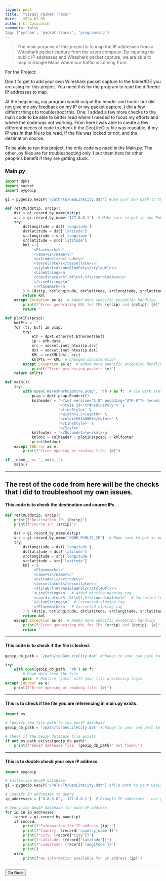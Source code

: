 ```yaml
---
layout: post
title:  "Visual Packet Tracer"
date:   2024-03-05
author: C. Casquatch
comments: false
tag: ['python', 'packet-tracer', 'programming']
---
```


> The main purpose of this project is to map the IP addresses from a Wireshark packet capture from the users computer. By inputing the public IP addresses and Wireshark packet capture, we are able to map in Google Maps where our traffic is coming from.


For the Project:

Don't forget to add your own Wireshark packet capture to the folder/IDE you are using for this project. You need this for the program to read the different IP addresses to map.

At the beginning, my program would output the header and footer but did not give me any feedback on my IP or my packet capture. I did a few differnt things to troubleshoot this. 
One; I added a few more checks to the main code to be able to better read where I needed to focus my efforts and where the code was not working. 
From here I was able to create a few different pieces of code to check if the GeoLiteCity file was readable, if my IP was in that file to be read, if the file was locked or not, and the destination source.

To be able to run this project, the only code we need is the Main.py. The other .py files are for troubleshooting only. I put them here for other people's benefit if they are getting stuck.

### Main.py
```python
import dpkt
import socket
import pygeoip

gi = pygeoip.GeoIP('/path/to/GeoLiteCity.dat') #Use your own path to the file

def retKML(dstip, srcip):
    dst = gi.record_by_name(dstip)
    src = gi.record_by_name('127.0.0.1')  # Make sure to put in own Public IP
    try:
        dstlongitude = dst['longitude']
        dstlatitude = dst['latitude']
        srclongitude = src['longitude']
        srclatitude = src['latitude']
        kml = (
            '<Placemark>\n'
            '<name>%s</name>\n'
            '<extrude>1</extrude>\n'
            '<tessellate>1</tessellate>\n'
            '<styleUrl>#transBluePoly</styleUrl>\n'
            '<LineString>\n'
            '<coordinates>%f,%f\n%f,%f</coordinates>\n'
            '</LineString>\n'
            '</Placemark>\n'
        ) % (dstip, dstlongitude, dstlatitude, srclongitude, srclatitude)
        return kml
    except Exception as e:  # Added more specific exception handling
        print(f"Error generating KML for IPs {srcip} and {dstip}: {e}")
        return ''

def plotIPs(pcap):
    kmlPts = ''
    for (ts, buf) in pcap:
        try:
            eth = dpkt.ethernet.Ethernet(buf)
            ip = eth.data
            src = socket.inet_ntoa(ip.src)
            dst = socket.inet_ntoa(ip.dst)
            KML = retKML(dst, src)
            kmlPts += KML  # Changed concatenation
        except Exception as e:  # Added more specific exception handling
            print(f"Error processing packet: {e}")
    return kmlPts

def main():
    try:
        with open('WiresharkCapture.pcap', 'rb') as f:  # Use with statement for file handling MAKE SURE TO ADD YOUR WIRESHARK FILE HERE*****
            pcap = dpkt.pcap.Reader(f)
            kmlheader = '<?xml version="1.0" encoding="UTF-8"?> \n<kml xmlns="http://www.opengis.net/kml/2.2">\n<Document>\n' \
                        '<Style id="transBluePoly">' \
                        '<LineStyle>' \
                        '<width>1.5</width>' \
                        '<color>501400E6</color>' \
                        '</LineStyle>' \
                        '</Style>'
            kmlfooter = '</Document>\n</kml>\n'
            kmldoc = kmlheader + plotIPs(pcap) + kmlfooter
            print(kmldoc)
    except IOError as e:
        print(f"Error opening or reading file: {e}")

if __name__ == '__main__':
    main()
```

* * * 

## The rest of the code from here will be the checks that I did to troubleshoot my own issues. 


#### This code is to check the destination and source IPs. 

```python
def retKML(dstip, srcip):
    print(f"Destination IP: {dstip}")
    print(f"Source IP: {srcip}")

    dst = gi.record_by_name(dstip)
    src = gi.record_by_name('YOUR_PUBLIC_IP')  # Make sure to put in own IP
    try:
        dstlongitude = dst['longitude']
        dstlatitude = dst['latitude']
        srclongitude = src['longitude']
        srclatitude = src['latitude']
        kml = (
            '<Placemark>\n'
            '<name>%s</name>\n'
            '<extrude>1</extrude>\n'
            '<tessellate>1</tessellate>\n'
            '<styleUrl>#transBluePoly</styleUrl>\n'
            '<LineString>\n'  # Added missing opening tag
            '<coordinates>%f,%f\n%f,%f</coordinates>\n'  # Corrected formatting
            '</LineString>\n'  # Corrected closing tag
            '</Placemark>\n'  # Corrected closing tag
        ) % (dstip, dstlongitude, dstlatitude, srclongitude, srclatitude)  # Corrected formatting
        return kml
    except Exception as e:  # Added more specific exception handling
        print(f"Error generating KML for IPs {srcip} and {dstip}: {e}")
        return ''
```

* * * 

#### This code is to check if the file is locked. 

```python
geoip_db_path = '/path/to/GeoLiteCity.dat' #change to your own path to the file

try:
    with open(geoip_db_path, 'rb') as f:
        # Read data from the file
        pass  # Replace 'pass' with your file processing logic
except IOError as e:
    print(f"Error opening or reading file: {e}")
```

* * *

#### This is to check if the file you are referencing in main.py exists. 

```python
import os

# Specify the file path to the GeoIP database
geoip_db_path = '/path/to/GeoLiteCity.dat' #change to your own path to file

# Check if the GeoIP database file exists
if not os.path.exists(geoip_db_path):
    print(f"GeoIP database file '{geoip_db_path}' not found.")
```

* * *

#### This is to double check your own IP address. 

```python
import pygeoip

# Initialize GeoIP database
gi = pygeoip.GeoIP('/PATH/TO/GeoLiteCity.dat') #file path to your GeoLiteCity.dat file

# Specify IP addresses to query
ip_addresses = ['8.8.8.8', '127.0.0.1']  # Example IP addresses - use your own IP

# Query the GeoIP database for each IP address
for ip in ip_addresses:
    record = gi.record_by_name(ip)
    if record:
        print(f"Information for IP address {ip}:")
        print(f"Country: {record['country_name']}")
        print(f"City: {record['city']}")
        print(f"Latitude: {record['latitude']}")
        print(f"Longitude: {record['longitude']}")
        print()
    else:
        print(f"No information available for IP address {ip}")
```

* * *

<button onclick="history.back()">Go Back</button>
